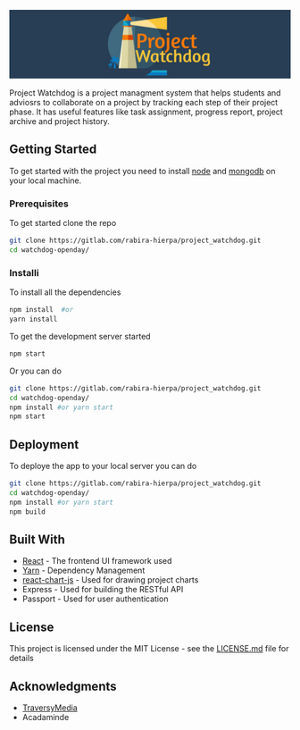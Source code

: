 ![project watchdog logo](./public/img/readme_banner.jpg)

Project Watchdog is a project managment system that helps students and adviosrs to collaborate on a project by tracking each step of their project phase. It has useful features like task assignment, progress report, project archive and project history.

## Getting Started

To get started with the project you need to install [node](https://nodejs.org/en/) and [mongodb](https://www.mongodb.com/download-center?) on your local machine.

### Prerequisites

To get started clone the repo

```bash
git clone https://gitlab.com/rabira-hierpa/project_watchdog.git
cd watchdog-openday/
```

### Installi

To install all the dependencies

```bash
npm install  #or
yarn install
```

To get the development server started

```bash
npm start
```

Or you can do

```bash
git clone https://gitlab.com/rabira-hierpa/project_watchdog.git
cd watchdog-openday/
npm install #or yarn start
npm start
```

## Deployment

To deploye the app to your local server you can do

```bash
git clone https://gitlab.com/rabira-hierpa/project_watchdog.git
cd watchdog-openday/
npm install #or yarn start
npm build
```

## Built With

* [React](https://reactjs.org/) - The frontend UI framework used
* [Yarn](https://yarnpkg.com/en/) - Dependency Management
* [react-chart-js](https://github.com/jerairrest/react-chartjs-2) - Used for drawing project charts
* Express - Used for building the RESTful API
* Passport - Used for user authentication

## License

This project is licensed under the MIT License - see the [LICENSE.md](LICENSE.md) file for details

## Acknowledgments

* [TraversyMedia](http://twitter.com/traversymedia)
* Acadaminde
